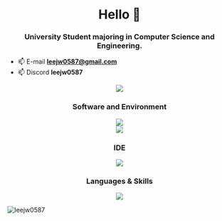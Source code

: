 <h1 align="center">Hello 👋</h1>
<h3 align="center">
  University Student majoring in Computer Science and Engineering.
</h3>

- 📫 E-mail **leejw0587@gmail.com**
- 📫 Discord **leejw0587**

<div align=center>
<a href="https://hits.seeyoufarm.com"><img src="https://hits.seeyoufarm.com/api/count/incr/badge.svg?url=https%3A%2F%2Fgithub.com%2Fleejw0587&count_bg=%2379C83D&title_bg=%23555555&icon=&icon_color=%23E7E7E7&title=hits&edge_flat=false"/></a>
</div>

<h3 align="center">Software and Environment</h3>
<p align="center">
  <img src="https://skillicons.dev/icons?i=ae,pr,ps,discord,github"/><br>
  <img src="https://skillicons.dev/icons?i=windows,apple"/>
</p>

<h3 align="center">IDE</h3>
<p align="center">
  <img src="https://skillicons.dev/icons?i=vscode,visualstudio"/>
</p>

<h3 align="center">Languages & Skills</h3>
<p align="center">
  <img src="https://skillicons.dev/icons?i=git,py,c,html,css"/>
</p>


<p>
  <img
    align="center"
    src="https://github-readme-stats.vercel.app/api/top-langs/?username=leejw0587&layout=compact"
    alt="leejw0587"
  />
</p>
